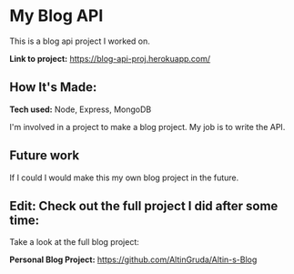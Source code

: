 # My Blog API
This is a blog api project I worked on.

**Link to project:** https://blog-api-proj.herokuapp.com/

## How It's Made:

**Tech used:** Node, Express, MongoDB

I'm involved in a project to make a blog project. My job is to write the API.

## Future work
If I could I would make this my own blog project in the future.

## Edit: Check out the full project I did after some time:
Take a look at the full blog project:

**Personal Blog Project:** https://github.com/AltinGruda/Altin-s-Blog

